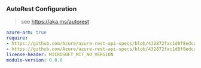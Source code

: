 ### AutoRest Configuration

> see https://aka.ms/autorest

``` yaml
azure-arm: true
require:
- https://github.com/Azure/azure-rest-api-specs/blob/432872fac1d0f8edcae98a0e8504afc0ee302710/specification/automation/resource-manager/readme.md
- https://github.com/Azure/azure-rest-api-specs/blob/432872fac1d0f8edcae98a0e8504afc0ee302710/specification/automation/resource-manager/readme.go.md
license-header: MICROSOFT_MIT_NO_VERSION
module-version: 0.8.0
```